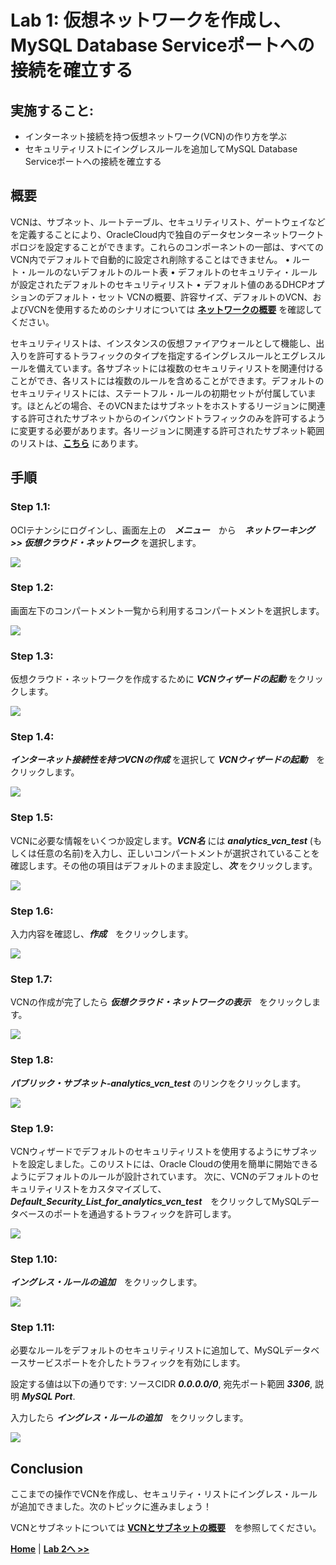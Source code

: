 # Lab 1: 仮想ネットワークを作成し、MySQL Database Serviceポートへの接続を確立する

## 実施すること:

- インターネット接続を持つ仮想ネットワーク(VCN)の作り方を学ぶ
- セキュリティリストにイングレスルールを追加してMySQL Database Serviceポートへの接続を確立する


## 概要

VCNは、サブネット、ルートテーブル、セキュリティリスト、ゲートウェイなどを定義することにより、OracleCloud内で独自のデータセンターネットワークトポロジを設定することができます。これらのコンポーネントの一部は、すべてのVCN内でデフォルトで自動的に設定され削除することはできません。
•	ルート・ルールのないデフォルトのルート表
•	デフォルトのセキュリティ・ルールが設定されたデフォルトのセキュリティリスト
•	デフォルト値のあるDHCPオプションのデフォルト・セット
VCNの概要、許容サイズ、デフォルトのVCN、およびVCNを使用するためのシナリオについては **[ネットワークの概要](https://docs.oracle.com/en-us/iaas/Content/Network/Concepts/overview.htm#network_landing)** を確認してください。

セキュリティリストは、インスタンスの仮想ファイアウォールとして機能し、出入りを許可するトラフィックのタイプを指定するイングレスルールとエグレスルールを備えています。各サブネットには複数のセキュリティリストを関連付けることができ、各リストには複数のルールを含めることができます。デフォルトのセキュリティリストには、ステートフル・ルールの初期セットが付属しています。ほとんどの場合、そのVCNまたはサブネットをホストするリージョンに関連する許可されたサブネットからのインバウンドトラフィックのみを許可するように変更する必要があります。各リージョンに関連する許可されたサブネット範囲のリストは、**[こちら](https://docs.cloud.oracle.com/iaas/tools/public_ip_ranges.json)** にあります。

## 手順

### **Step 1.1:**
  OCIテナンシにログインし、画面左上の　_**メニュー**_　から　_**ネットワーキング >> 仮想クラウド・ネットワーク**_ を選択します。

![](./images/HW1_vcn.png)

### **Step 1.2:**
 画面左下のコンパートメント一覧から利用するコンパートメントを選択します。

![](./images/HW1b_vcn.png)

### **Step 1.3:** 
 仮想クラウド・ネットワークを作成するために _**VCNウィザードの起動**_ をクリックします。 
  
![](./images/HW2_vcn.png)

### **Step 1.4:** 
 _**インターネット接続性を持つVCNの作成**_ を選択して _**VCNウィザードの起動**_　をクリックします。

![](./images/HW3_vcn.png)

### **Step 1.5:**
 VCNに必要な情報をいくつか設定します。_**VCN名**_ には _**analytics_vcn_test**_ (もしくは任意の名前)を入力し、正しいコンパートメントが選択されていることを確認します。その他の項目はデフォルトのまま設定し、_**次**_ をクリックします。

![](./images/HW4_vcn.png)

### **Step 1.6:** 
 入力内容を確認し、_**作成**_　をクリックします。

![](./images/HW5_vcn.png)

### **Step 1.7:** 
 VCNの作成が完了したら _**仮想クラウド・ネットワークの表示**_　をクリックします。

![](./images/HW6_vcn.png)

### **Step 1.8:** 
 _**パブリック・サブネット-analytics_vcn_test**_ のリンクをクリックします。

![](./images/HW7_vcn.png)

### **Step 1.9:** 
 VCNウィザードでデフォルトのセキュリティリストを使用するようにサブネットを設定しました。このリストには、Oracle Cloudの使用を簡単に開始できるようにデフォルトのルールが設計されています。
 次に、VCNのデフォルトのセキュリティリストをカスタマイズして、_**Default_Security_List_for_analytics_vcn_test**_　をクリックしてMySQLデータベースのポートを通過するトラフィックを許可します。  

![](./images/HW8_vcn.png)

### **Step 1.10:** 
  _**イングレス・ルールの追加**_　をクリックします。

![](./images/HW9_vcn.png)

### **Step 1.11:**
 必要なルールをデフォルトのセキュリティリストに追加して、MySQLデータベースサービスポートを介したトラフィックを有効にします。

設定する値は以下の通りです:
ソースCIDR  _**0.0.0.0/0**_,  宛先ポート範囲 _**3306**_, 説明  _**MySQL Port**_.

入力したら _**イングレス・ルールの追加**_　をクリックします。

![](./images/HW10_vcn.png)


## Conclusion

ここまでの操作でVCNを作成し、セキュリティ・リストにイングレス・ルールが追加できました。次のトピックに進みましょう！

VCNとサブネットについては **[VCNとサブネットの概要](https://docs.oracle.com/ja-jp/iaas/Content/Network/Tasks/managingVCNs_topic-Overview_of_VCNs_and_Subnets.htm)**　を参照してください。

**[Home](../README.md)** | **[Lab 2へ >>](../Lab2/README.md)**
